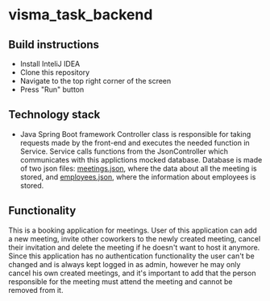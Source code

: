 # visma_task_backend

## Build instructions
- Install InteliJ IDEA
- Clone this repository
- Navigate to the top right corner of the screen
- Press "Run" button

## Technology stack
- Java Spring Boot framework
Controller class is responsible for taking requests made by the 
front-end and executes the needed function in Service. Service calls functions from the JsonController which communicates with this applictions mocked
database. Database is made of two json files: [meetings.json](https://github.com/karolispranas/visma_task_backend/blob/main/meetings.json),
where the data about all the meeting is stored, and [employees.json](https://github.com/karolispranas/visma_task_backend/blob/main/employees.json),
where the information about employees is stored.

## Functionality
This is a booking application for meetings. User of this application can add a new meeting,
invite other coworkers to the newly created meeting, cancel their invitation and delete the meeting
if he doesn't want to host it anymore. Since this application has no authentication functionality the user can't be changed and is always kept logged in
as admin, however he may only cancel his own created meetings, and it's important to add that the person responsible for the meeting must attend the meeting
and cannot be removed from it.
